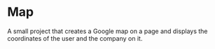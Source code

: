 # Map

A small project that creates a Google map on a page and displays the coordinates of the user and the company on it.
